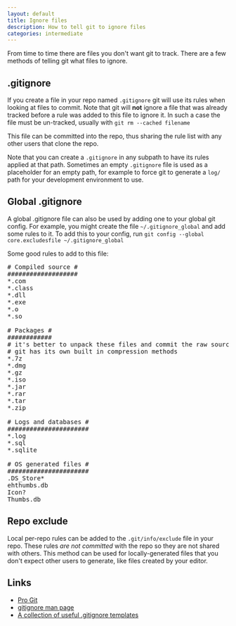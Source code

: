 ```yaml
---
layout: default
title: Ignore files
description: How to tell git to ignore files
categories: intermediate
---
```


<p class="intro">From time to time there are files you don't want git to track. There are a few methods of telling git what files to ignore.</p>

.gitignore
----------

If you create a file in your repo named `.gitignore` git will use its rules when looking at files to commit.  Note that git will **not** ignore a file that was already tracked before a rule was added to this file to ignore it.  In such a case the file must be un-tracked, usually with `git rm --cached filename`

This file can be committed into the repo, thus sharing the rule list with any other users that clone the repo.

Note that you can create a `.gitignore` in any subpath to have its rules applied at that path.  Sometimes an empty `.gitignore` file is used as a placeholder for an empty path, for example to force git to generate a `log/` path for your development environment to use.

Global .gitignore
-------------

A global .gitignore file can also be used by adding one to your global git config.  For example, you might create the file `~/.gitignore_global` and add some rules to it.  To add this to your config, run `git config --global core.excludesfile ~/.gitignore_global`

Some good rules to add to this file:

<pre>
# Compiled source #
###################
*.com
*.class
*.dll
*.exe
*.o
*.so

# Packages #
############
# it's better to unpack these files and commit the raw source
# git has its own built in compression methods
*.7z
*.dmg
*.gz
*.iso
*.jar
*.rar
*.tar
*.zip

# Logs and databases #
######################
*.log
*.sql
*.sqlite

# OS generated files #
######################
.DS_Store*
ehthumbs.db
Icon?
Thumbs.db
</pre>

Repo exclude
-----------

Local per-repo rules can be added to the `.git/info/exclude` file in your repo.  These rules *are not committed* with the repo so they are not shared with others.  This method can be used for locally-generated files that you don't expect other users to generate, like files created by your editor.

Links
-----

* [Pro Git](http://progit.org/book/ch2-2.html)
* [gitignore man page](http://www.kernel.org/pub//software/scm/git/docs/gitignore.html)
* [A collection of useful .gitignore templates](https://github.com/github/gitignore)
